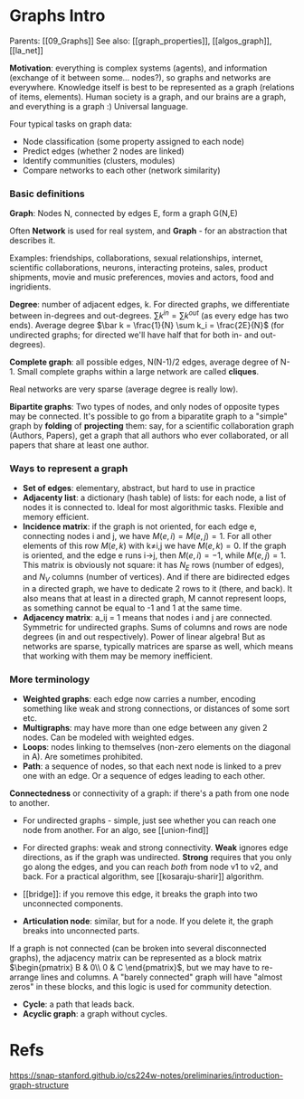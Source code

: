 # Graphs Intro

Parents: [[09_Graphs]]
See also: [[graph_properties]], [[algos_graph]], [[la_net]]

**Motivation**: everything is complex systems (agents), and information (exchange of it between some… nodes?), so graphs and networks are everywhere. Knowledge itself is best to be represented as a graph (relations of items, elements). Human society is a graph, and our brains are a graph, and everything is a graph :) Universal language.

Four typical tasks on graph data:
* Node classification (some property assigned to each node)
* Predict edges (whether 2 nodes are linked)
* Identify communities (clusters, modules)
* Compare networks to each other (network similarity)

### Basic definitions

**Graph**: Nodes N, connected by edges E, form a graph G(N,E)

Often **Network** is used for real system, and **Graph** - for an abstraction that describes it.

Examples: friendships, collaborations, sexual relationships, internet, scientific collaborations, neurons, interacting proteins, sales, product shipments, movie and music preferences, movies and actors, food and ingridients.

**Degree**: number of adjacent edges, k. For directed graphs, we differentiate between in-degrees and out-degrees. $\sum k^{in} = \sum k^{out}$ (as every edge has two ends). Average degree $\bar k = \frac{1}{N} \sum k_i = \frac{2E}{N}$ (for undirected graphs; for directed we'll have half that for both in- and out-degrees).

**Complete graph**: all possible edges, N(N-1)/2 edges, average degree of N-1. Small complete graphs within a large network are called **cliques**.

Real networks are very sparse (average degree is really low).

**Bipartite graphs**: Two types of nodes, and only nodes of opposite types may be connected. It's possible to go from a biparatite graph to a "simple" graph by **folding** of **projecting** them: say, for a scientific collaboration graph (Authors, Papers), get a graph that all authors who ever collaborated, or all papers that share at least one author.

### Ways to represent a graph

* **Set of edges**: elementary, abstract, but hard to use in practice
* **Adjacenty list**: a dictionary (hash table) of lists: for each node, a list of nodes it is connected to. Ideal for most algorithmic tasks. Flexible and memory efficient.
* **Incidence matrix**: if the graph is not oriented, for each edge e, connecting nodes i and j, we have $M(e,i) = M(e,j)=1$. For all other elements of this row $M(e,k)$ with k≠i,j we have $M(e,k)=0$. If the graph is oriented, and the edge e runs i→j, then $M(e,i)=-1$, while $M(e,j)=1$. This matrix is obviously not square: it has $N_E$ rows (number of edges), and $N_V$ columns (number of vertices). And if there are bidirected edges in a directed graph, we have to dedicate 2 rows to it (there, and back). It also means that at least in a directed graph, M cannot represent loops, as something cannot be equal to -1 and 1 at the same time.
* **Adjacency matrix**: a_ij = 1 means that nodes i and j are connected. Symmetric for undirected graphs. Sums of columns and rows are node degrees (in and out respectively). Power of linear algebra! But as networks are sparse, typically matrices are sparse as well, which means that working with them may be memory inefficient.

### More terminology

* **Weighted graphs**: each edge now carries a number, encoding something like weak and strong connections, or distances of some sort etc.
* **Multigraphs**: may have more than one edge between any given 2 nodes. Can be modeled with weighted edges.
* **Loops**: nodes linking to themselves (non-zero elements on the diagonal in A). Are sometimes prohibited.
* **Path**: a sequence of nodes, so that each next node is linked to a prev one with an edge. Or a sequence of edges leading to each other.

**Connectedness** or connectivity of a graph: if there's a path from one node to another.
* For undirected graphs - simple, just see whether you can reach one node from another. For an algo, see [[union-find]]
* For directed graphs: weak and strong connectivity. **Weak** ignores edge directions, as if the graph was undirected. **Strong** requires that you only go along the edges, and you can reach _both_ from node v1 to v2, and back. For a practical algorithm, see [[kosaraju-sharir]] algorithm.

* [[bridge]]: if you remove this edge, it breaks the graph into two unconnected components.
* **Articulation node**: similar, but for a node. If you delete it, the graph breaks into unconnected parts.

If a graph is not connected (can be broken into several disconnected graphs), the adjacency matrix can be represented as a block matrix $\begin{pmatrix} B & 0\\ 0 & C \end{pmatrix}$, but we may have to re-arrange lines and columns. A "barely connected" graph will have "almost zeros" in these blocks, and this logic is used for community detection.
* **Cycle**: a path that leads back.
* **Acyclic graph**: a graph without cycles. 

# Refs

https://snap-stanford.github.io/cs224w-notes/preliminaries/introduction-graph-structure